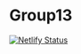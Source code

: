 # Group13

[![Netlify Status](https://api.netlify.com/api/v1/badges/6d0ed3bf-f7a4-4f80-9de9-af123b810525/deploy-status)](https://app.netlify.com/sites/have-a-challenge/deploys)
